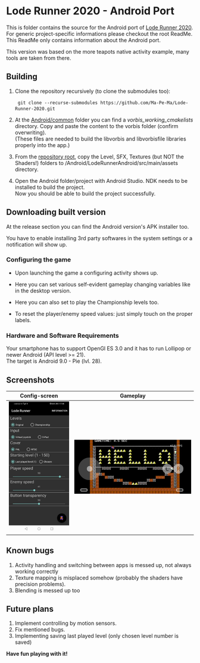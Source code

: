 # Lode Runner 2020 - Android Port

This is folder contains the source for the Android port of [Lode Runner 2020](https://github.com/Ma-Pe-Ma/Lode-Runner-2020).<br>
For generic project-specific informations please checkout the root ReadMe.<br>
This ReadMe only contains information about the Android port.<br>

This version was based on the more teapots native activity example, many tools are taken from there.

## Building

1. Clone the repository recursively (to clone the submodules too):

        git clone --recurse-submodules https://github.com/Ma-Pe-Ma/Lode-Runner-2020.git

2. At the [Android/common](https://github.com/Ma-Pe-Ma/Lode-Runner-2020/tree/master/Android/common) folder you can find a *vorbis_working_cmakelists* directory. Copy and paste the content to the vorbis folder (confirm overwriting).<br>
(These files are needed to build the libvorbis and libvorbisfile libraries properly into the app.)

3. From the [repository root](https://github.com/Ma-Pe-Ma/Lode-Runner-2020), copy the Level, SFX, Textures (but NOT the Shaders!) folders to /Android/LodeRunnerAndroid/src/main/assets directory.

4. Open the Android folder/project with Android Studio. NDK needs to be installed to build the project.<br>Now you should be able to build the project successfully.

## Downloading built version

At the release section you can find the Android version's APK installer too.

You have to enable installing 3rd party softwares in the system settings or a notification will show up.
### Configuring the game ###
- Upon launching the game a configuring activity shows up.
- Here you can set various self-evident gameplay changing variables like in the desktop version.<br>
- Here you can also set to play the Championship levels too.

- To reset the player/enemy speed values: just simply touch on the proper labels.

### Hardware and Software Requirements ###

Your smartphone has to support OpenGl ES 3.0 and it has to run Lollipop or newer Android (API level >= 21).<br>The target is Android 9.0 - Pie (lvl. 28).

## Screenshots

Config-screen | Gameplay
--- | --- 
![](../Screenshots/Android-Config.jpg) |![](../Screenshots/Android-Gameplay.jpg)

## Known bugs

1. Activity handling and switching between apps is messed up, not always working correctly
2. Texture mapping is misplaced somehow (probably the shaders have precision problems).
3. Blending is messed up too

## Future plans

1. Implement controlling by motion sensors.
2. Fix mentioned bugs.
3. Implementing saving last played level (only chosen level number is saved)


**Have fun playing with it!**